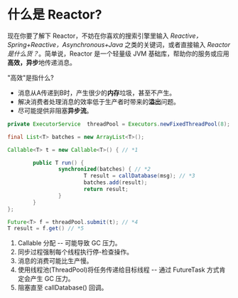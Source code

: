# 什么是 Reactor?

现在你要了解下 Reactor，不妨在你喜欢的搜索引擎里输入 *Reactive，Spring+Reactive，Asynchronous+Java* 之类的关键词，或者直接输入 *Reactor是什么货？*。简单说，Reactor 是一个轻量级 JVM 基础库，帮助你的服务或应用**高效，异步**地传递消息。

"高效"是指什么?

- 消息从A传递到B时，产生很少的**内存**垃圾，甚至不产生。
- 解决消费者处理消息的效率低于生产者时带来的**溢出**问题。
- 尽可能提供非阻塞**异步流**。



```java
private ExecutorService  threadPool = Executors.newFixedThreadPool(8);

final List<T> batches = new ArrayList<T>();

Callable<T> t = new Callable<T>() { // *1

        public T run() {
                synchronized(batches) { // *2
                        T result = callDatabase(msg); // *3
                        batches.add(result);
                        return result;
                }
        }
};

Future<T> f = threadPool.submit(t); // *4
T result = f.get() // *5
```

1. Callable 分配 -- 可能导致 GC 压力。
2. 同步过程强制每个线程执行停-检查操作。
3. 消息的消费可能比生产慢。
4. 使用线程池(ThreadPool)将任务传递给目标线程 -- 通过 FutureTask 方式肯定会产生 GC 压力。
5. 阻塞直至 callDatabase() 回调。